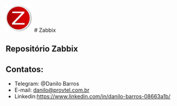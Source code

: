 ![Alt Text](https://github.com/danilobarros18/Zabbix/blob/master/IMG/zabbix.png?raw=true)  # Zabbix

## Repositório Zabbix

## Contatos:

- Telegram: @Danilo Barros
- E-mail: danilo@provtel.com.br
- Linkedin:https://www.linkedin.com/in/danilo-barros-08663a1b/

```sh

```


